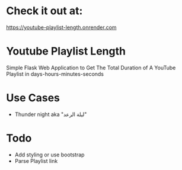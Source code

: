 # Check it out at: 
https://youtube-playlist-length.onrender.com

# Youtube Playlist Length
Simple Flask Web Application to Get The Total Duration of A YouTube Playlist in days-hours-minutes-seconds

# Use Cases
- Thunder night aka "ليلة الرعد"

# Todo
- Add styling or use bootstrap
- Parse Playlist link